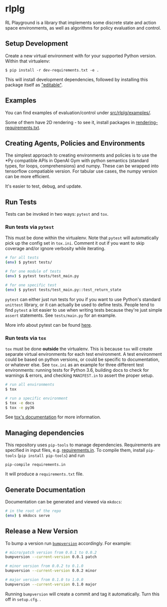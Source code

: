 # rlplg

RL Playground is a library that implements some discrete state and action space environments,
as well as algorithms for policy evaluation and control.

## Setup Development

Create a new virtual environment with for your supported Python version. Within that virtualenv:

```shell
$ pip install -r dev-requirements.txt -e .
```

This will install development dependencies, followed by installing this package itself as ["editable"](https://pip.pypa.io/en/stable/reference/pip_install/#editable-installs).


## Examples

You can find examples of evaluation/control under [src/rlplg/examples/](src/rlplg/examples/).

Some of them have 2D rendering - to see it, install packages in [rendering-requirements.txt](rendering-requirements.txt).


## Creating Agents, Policies and Environments

The simplest approach to creating environments and policies is to use the *Py compatible APIs in OpenAI Gym with python semantics (standard types, for loops, comprehensions) and numpy.
These can be wrapped into tensorflow compatiable version.
For tabular use cases, the numpy version can be more efficient.

It's easier to test, debug, and update.

## Run Tests

Tests can be invoked in two ways: `pytest` and `tox`.

### Run tests via `pytest`

This must be done within the virtualenv. Note that `pytest` will automatically pick up the config set in `tox.ini`. Comment it out if you want to skip coverage and/or ignore verbosity while iterating.

```sh
# for all tests
(env) $ pytest tests/

# for one module of tests
(env) $ pytest tests/test_main.py

# for one specific test
(env) $ pytest tests/test_main.py::test_return_state
```

`pytest` can either just run tests for you if you want to use Python's standard `unittest` library, or it can actually be used to define tests. People tend to find `pytest` a lot easier to use when writing tests because they're just simple `assert` statements. See `tests/main.py` for an example.

More info about pytest can be found [here](https://docs.pytest.org/en/latest/).

### Run tests via `tox`

`tox` must be done **outside** the virtualenv. This is because `tox` will create separate virtual environments for each test environment. A test environment could be based on python versions, or could be specific to documentation, or whatever else. See `tox.ini` as an example for three different test environments: running tests for Python 3.6, building docs to check for warnings & errors, and checking `MANIFEST.in` to assert the proper setup.

```sh
# run all environments
$ tox

# run a specific environment
$ tox -e docs
$ tox -e py36
```

See [tox's documentation](https://tox.readthedocs.io/en/latest/) for more information.


## Managing dependencies

This repository uses `pip-tools` to manage dependencies.
Requirements are specified in input files, e.g. [requirements.in](requirements.in).
To compile them, install `pip-tools` (`pip install pip-tools`) and run

```
pip-compile requirements.in
```

It will produce a `requirements.txt` file.

## Generate Documentation

Documentation can be generated and viewed via `mkdocs`:

```sh
# in the root of the repo
(env) $ mkdocs serve
```

## Release a New Version

To bump a version run [`bumpversion`](https://pypi.org/project/bumpversion/) accordingly. For example:

```sh
# micro/patch version from 0.0.1 to 0.0.2
bumpversion --current-version 0.0.1 patch

# minor version from 0.0.2 to 0.1.0
bumpversion --current-version 0.0.2 minor

# major version from 0.1.0 to 1.0.0
bumpversion --current-version 0.1.0 major
```

Running `bumpversion` will create a commit and tag it automatically. Turn this off in `setup.cfg`.
.
